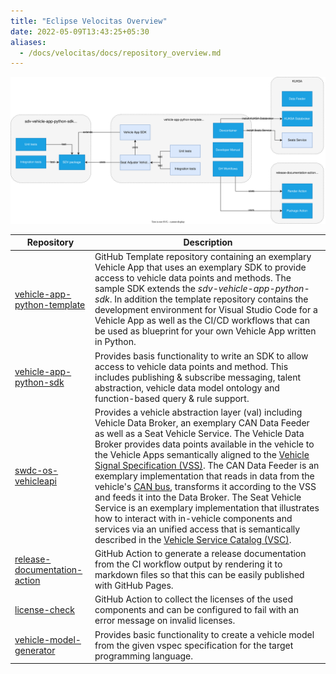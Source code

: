 ```yaml
---
title: "Eclipse Velocitas Overview"
date: 2022-05-09T13:43:25+05:30
aliases:
  - /docs/velocitas/docs/repository_overview.md
---
```


![Overview](/assets/project-overview.svg)

| Repository                                                                                             | Description                                                                                                                                                                                                                                                                                                                                                                                                                                                                                                                                                                                                                                                                                                                                                                                                                                                        |
| ------------------------------------------------------------------------------------------------------ | ------------------------------------------------------------------------------------------------------------------------------------------------------------------------------------------------------------------------------------------------------------------------------------------------------------------------------------------------------------------------------------------------------------------------------------------------------------------------------------------------------------------------------------------------------------------------------------------------------------------------------------------------------------------------------------------------------------------------------------------------------------------------------------------------------------------------------------------------------------------ |
| [vehicle-app-python-template](https://github.com/eclipse-velocitas/vehicle-app-python-template)   | GitHub Template repository containing an exemplary Vehicle App that uses an exemplary SDK to provide access to vehicle data points and methods. The sample SDK extends the _sdv-vehicle-app-python-sdk_. In addition the template repository contains the development environment for Visual Studio Code for a Vehicle App as well as the CI/CD workflows that can be used as blueprint for your own Vehicle App written in Python.                                                                                                                                                                                                                                                                                                                                                                                                                                  |
| [vehicle-app-python-sdk](https://github.com/eclipse-velocitas/vehicle-app-python-sdk)             | Provides basis functionality to write an SDK to allow access to vehicle data points and method. This includes publishing & subscribe messaging, talent abstraction, vehicle data model ontology and function-based query & rule support.                                                                                                                                                                                                                                                                                                                                                                                                                                                                                                                                                                                                                            |
| [swdc-os-vehicleapi](https://github.com/eclipse/kuksa.val)                     | Provides a vehicle abstraction layer (val) including Vehicle Data Broker, an exemplary CAN Data Feeder as well as a Seat Vehicle Service. The Vehicle Data Broker provides data points available in the vehicle to the Vehicle Apps semantically aligned to the [Vehicle Signal Specification (VSS)](https://covesa.github.io/vehicle_signal_specification/). The CAN Data Feeder is an exemplary implementation that reads in data from the vehicle's [CAN bus](https://en.wikipedia.org/wiki/CAN_bus), transforms it according to the VSS and feeds it into the Data Broker. The Seat Vehicle Service is an exemplary implementation that illustrates how to interact with in-vehicle components and services via an unified access that is semantically described in the [Vehicle Service Catalog (VSC)](https://github.com/COVESA/vehicle_service_catalog). |
| [release-documentation-action](https://github.com/eclipse-velocitas/release-documentation-action) | GitHub Action to generate a release documentation from the CI workflow output by rendering it to markdown files so that this can be easily published with GitHub Pages.                                                                                                                                                                                                                                                                                                                                                                                                                                                                                                                                                                                                                                                                                            |
| [license-check](https://github.com/eclipse-velocitas/license-check)                               | GitHub Action to collect the licenses of the used components and can be configured to fail with an error message on invalid licenses.                                                                                                                                                                                                                                                                                                                                                                                                                                                                                                                                                                                                                                                                                                                              |
| [vehicle-model-generator](https://github.com/eclipse-velocitas/vehicle-model-generator)           | Provides basic functionality to create a vehicle model from the given vspec specification for the target programming language.                                                                                                                                                                                                                                                                                                                                                                                                                                                                                                                                                                                                                                                                                                                                     |
